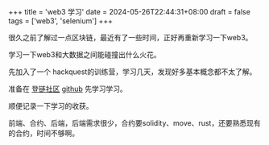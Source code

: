 +++
title = 'web3 学习'
date = 2024-05-26T22:44:31+08:00
draft = false
tags = ['web3', 'selenium']
+++

很久之前了解过一点区块链，最近有了一些时间，正好再重新学习一下web3。

学习一下web3和大数据之间能碰撞出什么火花。

先加入了一个 hackquest的训练营，学习几天，发现好多基本概念都不太了解。

准备在 [登链社区](https://www.learnblockchain.cn) [github](https://github.com/lbc-team) 先学习学习。

顺便记录一下学习的收获。

前端、合约、后端，后端需求很少，合约要solidity、move、rust，还要熟悉现有的合约，时间不够啊。
